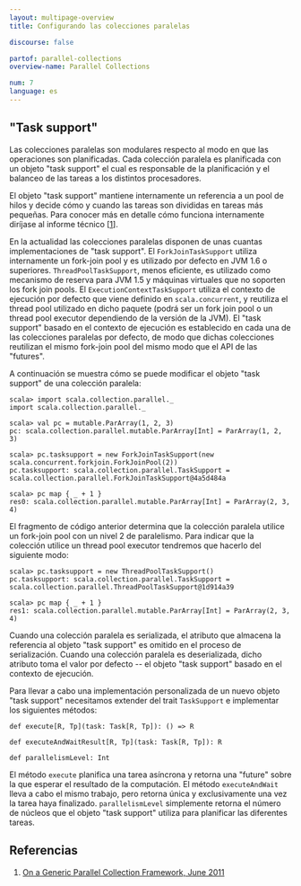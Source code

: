 ```yaml
---
layout: multipage-overview
title: Configurando las colecciones paralelas

discourse: false

partof: parallel-collections
overview-name: Parallel Collections

num: 7
language: es
---
```


## "Task support"

Las colecciones paralelas son modulares respecto al modo en que las operaciones
son planificadas. Cada colección paralela es planificada con un objeto "task support"
el cual es responsable de la planificación y el balanceo de las tareas a los
distintos procesadores.

El objeto "task support" mantiene internamente un referencia a un pool de hilos y decide
cómo y cuando las tareas son divididas en tareas más pequeñas. Para conocer más en detalle
cómo funciona internamente diríjase al informe técnico \[[1][1]\].

En la actualidad las colecciones paralelas disponen de unas cuantas implementaciones de
"task support". El `ForkJoinTaskSupport` utiliza internamente un fork-join pool y es utilizado
por defecto en JVM 1.6 o superiores. `ThreadPoolTaskSupport`, menos eficiente, es utilizado como
mecanismo de reserva para JVM 1.5 y máquinas virtuales que no soporten los fork join pools. El
`ExecutionContextTaskSupport` utiliza el contexto de ejecución por defecto que viene definido
en `scala.concurrent`, y reutiliza el thread pool utilizado en dicho paquete (podrá ser un fork
join pool o un thread pool executor dependiendo de la versión de la JVM). El "task support" basado
en el contexto de ejecución es establecido en cada una de las colecciones paralelas por defecto, de modo
que dichas colecciones reutilizan el mismo fork-join pool del mismo modo que el API de las "futures".

A continuación se muestra cómo se puede modificar el objeto "task support" de una colección paralela:

    scala> import scala.collection.parallel._
    import scala.collection.parallel._

    scala> val pc = mutable.ParArray(1, 2, 3)
    pc: scala.collection.parallel.mutable.ParArray[Int] = ParArray(1, 2, 3)

    scala> pc.tasksupport = new ForkJoinTaskSupport(new scala.concurrent.forkjoin.ForkJoinPool(2))
    pc.tasksupport: scala.collection.parallel.TaskSupport = scala.collection.parallel.ForkJoinTaskSupport@4a5d484a

    scala> pc map { _ + 1 }
    res0: scala.collection.parallel.mutable.ParArray[Int] = ParArray(2, 3, 4)

El fragmento de código anterior determina que la colección paralela utilice un fork-join pool con un nivel 2 de
paralelismo. Para indicar que la colección utilice un thread pool executor tendremos que hacerlo del siguiente modo:

    scala> pc.tasksupport = new ThreadPoolTaskSupport()
    pc.tasksupport: scala.collection.parallel.TaskSupport = scala.collection.parallel.ThreadPoolTaskSupport@1d914a39

    scala> pc map { _ + 1 }
    res1: scala.collection.parallel.mutable.ParArray[Int] = ParArray(2, 3, 4)

Cuando una colección paralela es serializada, el atributo que almacena la referencia
al objeto "task support" es omitido en el proceso de serialización. Cuando una colección
paralela es deserializada, dicho atributo toma el valor por defecto -- el objeto "task support"
basado en el contexto de ejecución.

Para llevar a cabo una implementación personalizada de un nuevo objeto "task support" necesitamos
extender del trait `TaskSupport` e implementar los siguientes métodos:

    def execute[R, Tp](task: Task[R, Tp]): () => R

    def executeAndWaitResult[R, Tp](task: Task[R, Tp]): R

    def parallelismLevel: Int

El método `execute` planifica una tarea asíncrona y retorna una "future" sobre la que
esperar el resultado de la computación. El método `executeAndWait` lleva a cabo el mismo
trabajo, pero retorna única y exclusivamente una vez la tarea haya finalizado. `parallelismLevel`
simplemente retorna el número de núcleos que el objeto "task support" utiliza para planificar
las diferentes tareas.


## Referencias

1. [On a Generic Parallel Collection Framework, June 2011][1]

  [1]: http://infoscience.epfl.ch/record/165523/files/techrep.pdf "parallel-collections"
